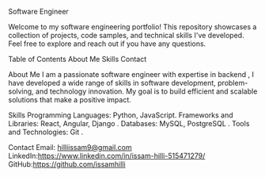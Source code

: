 Software Engineer 


Welcome to my software engineering portfolio! This repository showcases a collection of projects, code samples, and technical skills I've developed. Feel free to explore and reach out if you have any questions.

Table of Contents
About Me
Skills
Contact

About Me 
I am a passionate software engineer with expertise in backend , I have developed a wide range of skills in software development, problem-solving, and technology innovation. My goal is to build efficient and scalable solutions that make a positive impact.

Skills
Programming Languages:  Python, JavaScript.
Frameworks and Libraries: React, Angular, Django .
Databases:  MySQL, PostgreSQL .
Tools and Technologies: Git .

Contact
Email: hilliissam9@gmail.com
LinkedIn:https://www.linkedin.com/in/issam-hilli-515471279/
GitHub:https://github.com/issamhilli
